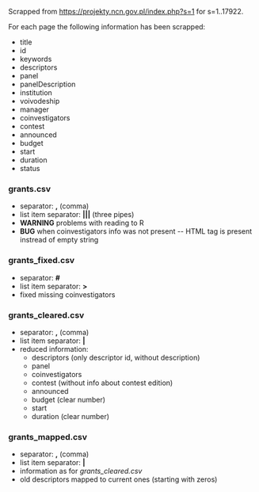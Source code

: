 Scrapped from https://projekty.ncn.gov.pl/index.php?s=1 for s=1..17922.

For each page the following information has been scrapped:

* title
* id
* keywords
* descriptors
* panel
* panelDescription
* institution
* voivodeship
* manager
* coinvestigators
* contest
* announced
* budget
* start
* duration
* status

### grants.csv

* separator: **,** (comma)
* list item separator: **|||** (three pipes)
* **WARNING** problems with reading to R
* **BUG** when coinvestigators info was not present -- HTML tag is present instread of empty string

### grants_fixed.csv

* separator: **#**
* list item separator: **>**
* fixed missing coinvestigators

### grants_cleared.csv

* separator: **,** (comma)
* list item separator: **|**
* reduced information:
    * descriptors (only descriptor id, without description)
	* panel
	* coinvestigators
	* contest (without info about contest edition)
	* announced
	* budget (clear number)
	* start
	* duration (clear number)

### grants_mapped.csv

* separator: **,** (comma)
* list item separator: **|**
* information as for *grants_cleared.csv*
* old descriptors mapped to current ones (starting with zeros)
	

